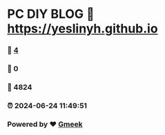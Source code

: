 # PC DIY BLOG :link: https://yeslinyh.github.io 
### :page_facing_up: [4](https://yeslinyh.github.io/tag.html) 
### :speech_balloon: 0 
### :hibiscus: 4824 
### :alarm_clock: 2024-06-24 11:49:51 
### Powered by :heart: [Gmeek](https://github.com/Meekdai/Gmeek)

